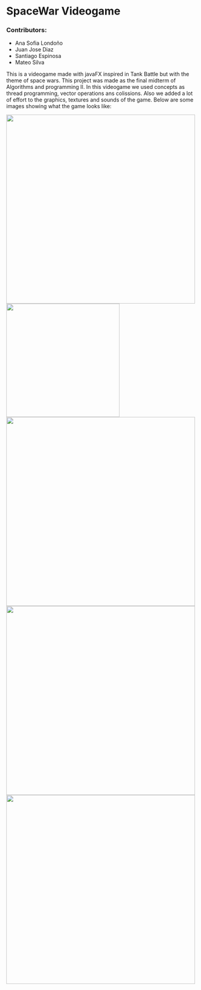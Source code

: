 # SpaceWar Videogame

### Contributors:
* Ana Sofia Londoño
* Juan Jose Diaz
* Santiago Espinosa
* Mateo Silva 

This is a videogame made with javaFX inspired in Tank Battle but with the theme of space wars. This project was made as the final midterm of Algorithms and programming II. In this videogame we used concepts as thread programming, vector operations ans colissions. Also we added a lot of effort to the graphics, textures and sounds of the game. Below are some images showing what the game looks like:

<img src="https://cdn.discordapp.com/attachments/881360452595097630/1128324019750441140/image.png" width=500px>

<img src="https://cdn.discordapp.com/attachments/881360452595097630/1128324044417147010/image.png" width=300px>

<img src="https://cdn.discordapp.com/attachments/881360452595097630/1128324067959775252/image.png" width=500px>

<img src="https://cdn.discordapp.com/attachments/881360452595097630/1128324527416422430/image.png" width=500px>

<img src="https://cdn.discordapp.com/attachments/881360452595097630/1128324666033971350/image.png" width=500px>


